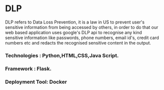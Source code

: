 # DLP
DLP refers to Data Loss Prevention, it is a law in US to prevent user's sensitive information from being accessed by others, in order to do that our web based application uses google's DLP api to recognise any kind sensitive information like passwords, phone numbers, email id's, credit card numbers etc and redacts the recognised sensitive content in the output.

### Technologies : Python,HTML,CSS,Java Script.
### Framework : Flask.
### Deployment Tool: Docker
